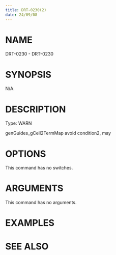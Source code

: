 ```yaml
---
title: DRT-0230(2)
date: 24/09/08
---
```


# NAME

DRT-0230 - DRT-0230

# SYNOPSIS

N/A.

# DESCRIPTION

Type: WARN

genGuides_gCell2TermMap avoid condition2, may

# OPTIONS

This command has no switches.

# ARGUMENTS

This command has no arguments.

# EXAMPLES

# SEE ALSO

